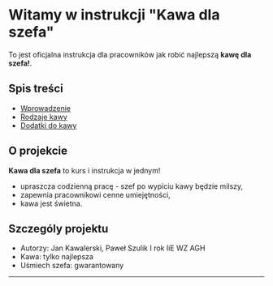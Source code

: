 # Witamy w instrukcji "Kawa dla szefa"

To jest oficjalna instrukcja dla pracowników jak robić najlepszą **kawę dla szefa!**.

## Spis treści

- [Wprowadzenie](wprowadzenie.md)
- [Rodzaje kawy](rodzaje.md)
- [Dodatki do kawy](zczympodac.md)
## O projekcie

**Kawa dla szefa** to kurs i instrukcja w jednym!

- upraszcza codzienną pracę - szef po wypiciu kawy będzie milszy,
- zapewnia pracownikowi cenne umiejętności,
- kawa jest świetna.

## Szczególy projektu

- Autorzy: Jan Kawalerski, Paweł Szulik I rok IiE WZ AGH
- Kawa: tylko najlepsza
- Uśmiech szefa: gwarantowany

---
